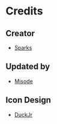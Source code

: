# Credits

## Creator
- [Sparks](https://twitter.com/SparksTheGamer)

## Updated by
- [Misode](https://twitter.com/misode_)

## Icon Design
- [DuckJr](https://twitter.com/DuckJr94)

